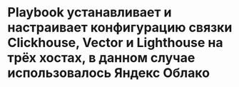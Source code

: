 # Playbook устанавливает и настраивает конфигурацию связки Clickhouse, Vector и Lighthouse на трёх хостах, в данном случае использовалось Яндекс Облако

